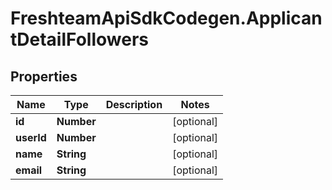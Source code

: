 # FreshteamApiSdkCodegen.ApplicantDetailFollowers

## Properties

| Name       | Type       | Description | Notes      |
| ---------- | ---------- | ----------- | ---------- |
| **id**     | **Number** |             | [optional] |
| **userId** | **Number** |             | [optional] |
| **name**   | **String** |             | [optional] |
| **email**  | **String** |             | [optional] |
